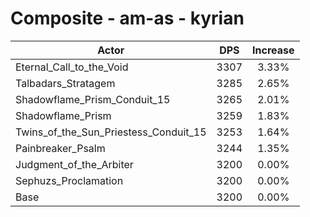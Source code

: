 # Composite - am-as - kyrian
| Actor | DPS | Increase |
|---|:---:|:---:|
|Eternal_Call_to_the_Void|3307|3.33%|
|Talbadars_Stratagem|3285|2.65%|
|Shadowflame_Prism_Conduit_15|3265|2.01%|
|Shadowflame_Prism|3259|1.83%|
|Twins_of_the_Sun_Priestess_Conduit_15|3253|1.64%|
|Painbreaker_Psalm|3244|1.35%|
|Judgment_of_the_Arbiter|3200|0.00%|
|Sephuzs_Proclamation|3200|0.00%|
|Base|3200|0.00%|
